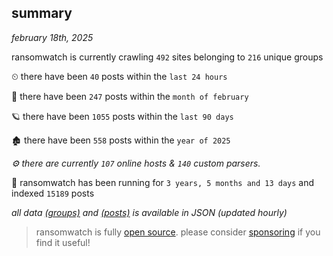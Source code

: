 
## summary
_february 18th, 2025_

ransomwatch is currently crawling `492` sites belonging to `216` unique groups

⏲ there have been `40` posts within the `last 24 hours`

🦈 there have been `247` posts within the `month of february`

🪐 there have been `1055` posts within the `last 90 days`

🏚 there have been `558` posts within the `year of 2025`

_⚙️ there are currently `107` online hosts & `140` custom parsers._

🦕 ransomwatch has been running for `3 years, 5 months and 13 days` and indexed `15189` posts

_all data  [(groups)](http://ransomwhat.telemetry.ltd/groups) and [(posts)](http://ransomwhat.telemetry.ltd/posts) is available in JSON (updated hourly)_

> ransomwatch is fully [open source](https://github.com/joshhighet/ransomwatch#ransomwatch--). please consider [sponsoring](https://github.com/sponsors/joshhighet) if you find it useful!
